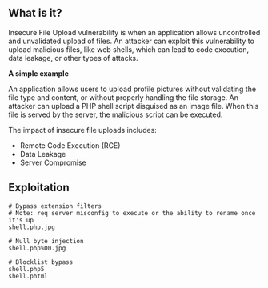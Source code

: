 ## What is it?

Insecure File Upload vulnerability is when an application allows uncontrolled and unvalidated upload of files. An attacker can exploit this vulnerability to upload malicious files, like web shells, which can lead to code execution, data leakage, or other types of attacks.

**A simple example**

An application allows users to upload profile pictures without validating the file type and content, or without properly handling the file storage. An attacker can upload a PHP shell script disguised as an image file. When this file is served by the server, the malicious script can be executed.

The impact of insecure file uploads includes:
- Remote Code Execution (RCE)
- Data Leakage
- Server Compromise


## Exploitation

```
# Bypass extension filters
# Note: req server misconfig to execute or the ability to rename once it's up
shell.php.jpg

# Null byte injection
shell.php%00.jpg

# Blocklist bypass
shell.php5
shell.phtml
```